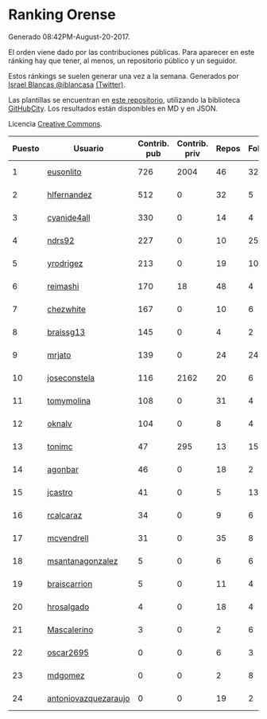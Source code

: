 # Ranking Orense

Generado 08:42PM-August-20-2017.

El orden viene dado por las contribuciones públicas. Para aparecer en este ránking hay que tener, al menos, un repositorio público y un seguidor.

Estos ránkings se suelen generar una vez a la semana. Generados por [Israel Blancas @iblancasa](https://github.com/iblancasa/) [(Twitter)](https://twitter.com/iblancasa).

Las plantillas se encuentran en [este repositorio](https://github.com/iblancasa/GH-Spanish-Ranking), utilizando la biblioteca [GitHubCity](https://github.com/iblancasa/GitHubCity). Los resultados están disponibles en MD y en JSON.

Licencia [Creative Commons](https://creativecommons.org/licenses/by/4.0/).

| Puesto   |  Usuario  | Contrib. pub | Contrib. priv |Repos| Followers | Desde |  Avatar  |
|----------|-----------|--------------|---------------|-----|-----------|-------|----------|
|1|[eusonlito](https://github.com/eusonlito)|726|2004|46|32|2011-03-01|![eusonlito](https://avatars1.githubusercontent.com/u/644551)|
|2|[hlfernandez](https://github.com/hlfernandez)|512|0|32|5|2013-01-31|![hlfernandez](https://avatars0.githubusercontent.com/u/3440230)|
|3|[cyanide4all](https://github.com/cyanide4all)|330|0|14|4|2015-10-13|![cyanide4all](https://avatars0.githubusercontent.com/u/15110109)|
|4|[ndrs92](https://github.com/ndrs92)|227|0|10|25|2013-12-10|![ndrs92](https://avatars2.githubusercontent.com/u/6155245)|
|5|[yrodrigez](https://github.com/yrodrigez)|213|0|19|10|2014-02-26|![yrodrigez](https://avatars3.githubusercontent.com/u/6799275)|
|6|[reimashi](https://github.com/reimashi)|170|18|48|4|2013-11-16|![reimashi](https://avatars0.githubusercontent.com/u/5956659)|
|7|[chezwhite](https://github.com/chezwhite)|167|0|10|6|2014-10-06|![chezwhite](https://avatars3.githubusercontent.com/u/9041169)|
|8|[braissg13](https://github.com/braissg13)|145|0|4|2|2016-11-03|![braissg13](https://avatars0.githubusercontent.com/u/23237528)|
|9|[mrjato](https://github.com/mrjato)|139|0|24|24|2013-01-31|![mrjato](https://avatars3.githubusercontent.com/u/3437005)|
|10|[joseconstela](https://github.com/joseconstela)|116|2162|20|6|2014-01-13|![joseconstela](https://avatars3.githubusercontent.com/u/6388629)|
|11|[tomymolina](https://github.com/tomymolina)|108|0|31|4|2012-01-06|![tomymolina](https://avatars1.githubusercontent.com/u/1309445)|
|12|[oknalv](https://github.com/oknalv)|104|0|8|4|2014-12-05|![oknalv](https://avatars3.githubusercontent.com/u/10089519)|
|13|[tonimc](https://github.com/tonimc)|47|295|13|15|2011-04-25|![tonimc](https://avatars1.githubusercontent.com/u/750002)|
|14|[agonbar](https://github.com/agonbar)|46|0|18|2|2012-03-19|![agonbar](https://avatars2.githubusercontent.com/u/1553211)|
|15|[jcastro](https://github.com/jcastro)|41|0|5|13|2010-01-26|![jcastro](https://avatars3.githubusercontent.com/u/190036)|
|16|[rcalcaraz](https://github.com/rcalcaraz)|34|0|9|6|2013-10-24|![rcalcaraz](https://avatars0.githubusercontent.com/u/5764920)|
|17|[mcvendrell](https://github.com/mcvendrell)|31|0|35|8|2012-06-18|![mcvendrell](https://avatars2.githubusercontent.com/u/1863001)|
|18|[msantanagonzalez](https://github.com/msantanagonzalez)|5|0|6|6|2014-09-22|![msantanagonzalez](https://avatars1.githubusercontent.com/u/8866635)|
|19|[braiscarrion](https://github.com/braiscarrion)|5|0|11|4|2013-12-29|![braiscarrion](https://avatars3.githubusercontent.com/u/6281857)|
|20|[hrosalgado](https://github.com/hrosalgado)|4|0|18|4|2014-11-24|![hrosalgado](https://avatars1.githubusercontent.com/u/9938772)|
|21|[Mascalerino](https://github.com/Mascalerino)|3|0|2|6|2014-12-05|![Mascalerino](https://avatars3.githubusercontent.com/u/10086067)|
|22|[oscar2695](https://github.com/oscar2695)|0|0|6|3|2013-10-24|![oscar2695](https://avatars3.githubusercontent.com/u/5764349)|
|23|[mdgomez](https://github.com/mdgomez)|0|0|2|8|2014-11-26|![mdgomez](https://avatars2.githubusercontent.com/u/9967701)|
|24|[antoniovazquezaraujo](https://github.com/antoniovazquezaraujo)|0|0|19|2|2011-08-17|![antoniovazquezaraujo](https://avatars3.githubusercontent.com/u/987077)|
